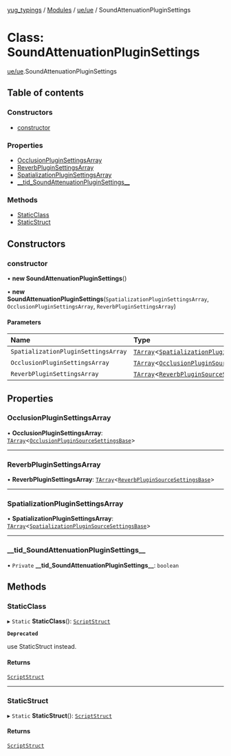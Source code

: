 [yug_typings](../README.md) / [Modules](../modules.md) / [ue/ue](../modules/ue_ue.md) / SoundAttenuationPluginSettings

# Class: SoundAttenuationPluginSettings

[ue/ue](../modules/ue_ue.md).SoundAttenuationPluginSettings

## Table of contents

### Constructors

- [constructor](ue_ue.SoundAttenuationPluginSettings.md#constructor)

### Properties

- [OcclusionPluginSettingsArray](ue_ue.SoundAttenuationPluginSettings.md#occlusionpluginsettingsarray)
- [ReverbPluginSettingsArray](ue_ue.SoundAttenuationPluginSettings.md#reverbpluginsettingsarray)
- [SpatializationPluginSettingsArray](ue_ue.SoundAttenuationPluginSettings.md#spatializationpluginsettingsarray)
- [\_\_tid\_SoundAttenuationPluginSettings\_\_](ue_ue.SoundAttenuationPluginSettings.md#__tid_soundattenuationpluginsettings__)

### Methods

- [StaticClass](ue_ue.SoundAttenuationPluginSettings.md#staticclass)
- [StaticStruct](ue_ue.SoundAttenuationPluginSettings.md#staticstruct)

## Constructors

### constructor

• **new SoundAttenuationPluginSettings**()

• **new SoundAttenuationPluginSettings**(`SpatializationPluginSettingsArray`, `OcclusionPluginSettingsArray`, `ReverbPluginSettingsArray`)

#### Parameters

| Name | Type |
| :------ | :------ |
| `SpatializationPluginSettingsArray` | [`TArray`](../interfaces/ue_puerts.TArray.md)<[`SpatializationPluginSourceSettingsBase`](ue_ue.SpatializationPluginSourceSettingsBase.md)\> |
| `OcclusionPluginSettingsArray` | [`TArray`](../interfaces/ue_puerts.TArray.md)<[`OcclusionPluginSourceSettingsBase`](ue_ue.OcclusionPluginSourceSettingsBase.md)\> |
| `ReverbPluginSettingsArray` | [`TArray`](../interfaces/ue_puerts.TArray.md)<[`ReverbPluginSourceSettingsBase`](ue_ue.ReverbPluginSourceSettingsBase.md)\> |

## Properties

### OcclusionPluginSettingsArray

• **OcclusionPluginSettingsArray**: [`TArray`](../interfaces/ue_puerts.TArray.md)<[`OcclusionPluginSourceSettingsBase`](ue_ue.OcclusionPluginSourceSettingsBase.md)\>

___

### ReverbPluginSettingsArray

• **ReverbPluginSettingsArray**: [`TArray`](../interfaces/ue_puerts.TArray.md)<[`ReverbPluginSourceSettingsBase`](ue_ue.ReverbPluginSourceSettingsBase.md)\>

___

### SpatializationPluginSettingsArray

• **SpatializationPluginSettingsArray**: [`TArray`](../interfaces/ue_puerts.TArray.md)<[`SpatializationPluginSourceSettingsBase`](ue_ue.SpatializationPluginSourceSettingsBase.md)\>

___

### \_\_tid\_SoundAttenuationPluginSettings\_\_

• `Private` **\_\_tid\_SoundAttenuationPluginSettings\_\_**: `boolean`

## Methods

### StaticClass

▸ `Static` **StaticClass**(): [`ScriptStruct`](ue_ue.ScriptStruct.md)

**`Deprecated`**

use StaticStruct instead.

#### Returns

[`ScriptStruct`](ue_ue.ScriptStruct.md)

___

### StaticStruct

▸ `Static` **StaticStruct**(): [`ScriptStruct`](ue_ue.ScriptStruct.md)

#### Returns

[`ScriptStruct`](ue_ue.ScriptStruct.md)
